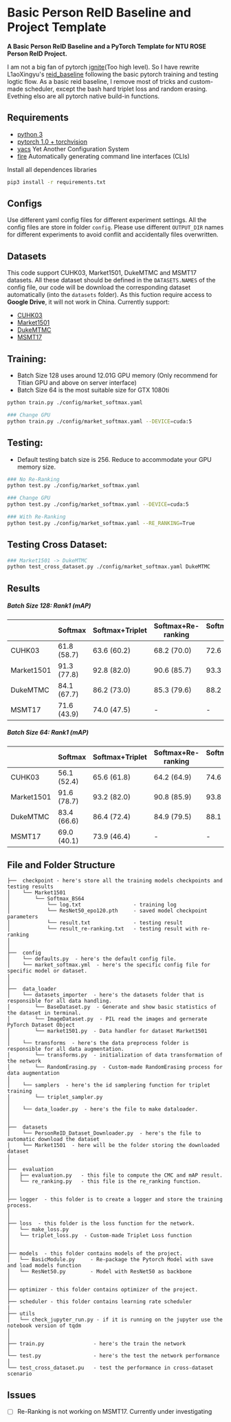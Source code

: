 # Basic Person ReID Baseline and Project Template

**A Basic Person ReID Baseline and a PyTorch Template for NTU ROSE Person ReID Project.**

I am not a big fan of pytorch [ignite](https://github.com/pytorch/ignite)(Too high level). So I have rewrite L1aoXingyu's [reid_baseline](https://github.com/L1aoXingyu/reid_baseline) following the basic pytorch training and testing logtic flow. As a basic reid baseline, I remove most of tricks and custom-made scheduler, except the bash hard triplet loss and random erasing. Evething elso are all pytorch native build-in functions. 

## Requirements
- [python 3](https://www.python.org/downloads/)
- [pytorch 1.0 + torchvision](https://pytorch.org/)
- [yacs](https://github.com/rbgirshick/yacs) Yet Another Configuration System
- [fire](https://github.com/google/python-fire) Automatically generating command line interfaces (CLIs)

Install all dependences libraries
``` bash
pip3 install -r requirements.txt
```

## Configs

Use different yaml config files for different experiment settings. All the config files are store in folder `config`. Please use different `OUTPUT_DIR` names for different experiments to avoid conflit and accidentally files overwritten.


## Datasets
This code support CUHK03, Market1501, DukeMTMC and MSMT17 datasets. All these dataset should be defined in the `DATASETS.NAMES` of the config file, our code will be download the corresponding dataset automatically (into the `datasets` folder). As this fuction require access to __Google Drive__, it will not work in China. 
Currently support:
* [CUHK03](http://www.ee.cuhk.edu.hk/~xgwang/CUHK_identification.html)
* [Market1501](http://www.liangzheng.org/Project/project_reid.html)
* [DukeMTMC](https://github.com/layumi/DukeMTMC-reID_evaluation)
* [MSMT17](https://www.pkuvmc.com/publications/msmt17.html)


## Training:
* Batch Size 128 uses around 12.01G GPU memory (Only recommend for Titian GPU and above on server interface)
* Batch Size 64 is the most suitable size for GTX 1080ti

``` bash
python train.py ./config/market_softmax.yaml

### Change GPU
python train.py ./config/market_softmax.yaml --DEVICE=cuda:5
```

## Testing:
* Default testing batch size is 256. Reduce to accommodate your GPU memory size.

``` bash
### No Re-Ranking
python test.py ./config/market_softmax.yaml

### Change GPU
python test.py ./config/market_softmax.yaml --DEVICE=cuda:5

### With Re-Ranking
python test.py ./config/market_softmax.yaml --RE_RANKING=True
```

## Testing Cross Dataset:
``` bash
### Market1501 -> DukeMTMC
python test_cross_dataset.py ./config/market_softmax.yaml DukeMTMC
```

## Results

##### __Batch Size 128__: Rank1  (mAP)

|            |   Softmax   | Softmax+Triplet |Softmax+Re-ranking|Softmax+Triplet+Re-ranking |
|     ---    |     --      | --              |--                |--                         |
| CUHK03     | 61.8 (58.7) | 63.6 (60.2)     |68.2 (70.0)       |72.6 (73.9)                |
| Market1501 | 91.3 (77.8) | 92.8 (82.0)     |90.6 (85.7)       |93.3 (90.1)                |
| DukeMTMC   | 84.1 (67.7) | 86.2 (73.0)     |85.3 (79.6)       |88.2 (83.5)                |
| MSMT17     | 71.6 (43.9) | 74.0 (47.5)     |-                 |-                          |

##### __Batch Size 64__: Rank1  (mAP)

|            |   Softmax   | Softmax+Triplet |Softmax+Re-ranking|Softmax+Triplet+Re-ranking |
|     ---    |     --      | --              |--                |--                         |
| CUHK03     | 56.1 (52.4) | 65.6 (61.8)     |64.2 (64.9)       |74.6 (75.5)                |
| Market1501 | 91.6 (78.7) | 93.2 (82.0)     |90.8 (85.9)       |93.8 (90.2)                |
| DukeMTMC   | 83.4 (66.6) | 86.4 (72.4)     |84.9 (79.5)       |88.1 (83.0)                |
| MSMT17     | 69.0 (40.1) | 73.9 (46.4)     |-                 |-                          |




## File and Folder Structure
```
├──  checkpoint - here's store all the training models checkpoints and testing results
│    └── Market1501
│        └── Softmax_BS64
│            └── log.txt                 - training log
│            └── ResNet50_epo120.pth     - saved model checkpoint parameters
│            └── result.txt              - testing result
│            └── result_re-ranking.txt   - testing result with re-ranking
│ 
│
├──  config
│    └── defaults.py  - here's the default config file.
│    └── market_softmax.yml  - here's the specific config file for specific model or dataset.
│ 
│
├──  data_loader  
│    └── datasets_importer  - here's the datasets folder that is responsible for all data handling.
│        └── BaseDataset.py  - Generate and show basic statistics of the dataset in terminal.
│        └── ImageDataset.py  - PIL read the images and gernerate PyTorch Dataset Object
│        └── market1501.py  - Data handler for dataset Market1501
│
│    └── transforms  - here's the data preprocess folder is responsible for all data augmentation.
│        └── transforms.py  - initialization of data transformation of the network
│        └── RandomErasing.py  - Custom-made RandomErasing process for data augmentation
│ 
│    └── samplers  - here's the id samplering function for triplet training
│        └── triplet_sampler.py
│ 
│    └── data_loader.py  - here's the file to make dataloader.
│
│
├──  datasets  
│    └── PersonReID_Dataset_Downloader.py  - here's the file to automatic download the dataset
│    └── Market1501  - here will be the folder storing the downloaded dataset
│
│
├──  evaluation
│   ├── evaluation.py   - this file to compute the CMC and mAP result.
│   └── re_ranking.py   - this file is the re_ranking function.
│
│
├── logger  - this folder is to create a logger and store the training process.
│
│
├── loss  - this folder is the loss function for the network.
│   └── make_loss.py
│   └── triplet_loss.py  - Custom-made Triplet Loss function
│  
│
├── models  - this folder contains models of the project.
│   └── BasicModule.py     - Re-package the Pytorch Model with save and load models function
│   └── ResNet50.py        - Model with ResNet50 as backbone
│
│
├── optimizer - this folder contains optimizer of the project.
│
├── scheduler - this folder contains learning rate scheduler
|
├── utils       
│   └── check_jupyter_run.py - if it is running on the jupyter use the notebook version of tqdm
│   
│ 
├── train.py                - here's the train the network
│    
└── test.py                 - here's the test the network performance   
│
└── test_cross_dataset.pu	- test the performance in cross-dataset scenario
```

## Issues
- [ ] Re-Ranking is not working on MSMT17. Currently under investigating 
